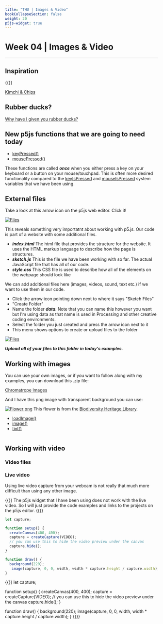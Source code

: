 ```yaml
---
title: "THU | Images & Video"
bookCollapseSection: false
weight: 20
p5js-widget: true
---
```


# Week 04 | Images & Video

---

## Inspiration

{{<youtube d8Op4cTZChs>}}

[Kimchi & Chips](https://www.kimchiandchips.com/)

## Rubber ducks?

[Why have I given you rubber ducks?](https://rubberduckdebugging.com/)

## New p5js functions that we are going to need today

- [keyPressed()](https://p5js.org/reference/#/p5/keyPressed)
- [mousePressed()](https://p5js.org/reference/#/p5/mousePressed)

These functions are called ***once*** when you either press a key on your keyboard or a button on your mouse/touchpad. This is often more desired functionality compared to the [keyIsPressed](https://p5js.org/reference/#/p5/keyIsPressed) and [mouseIsPressed](https://p5js.org/reference/#/p5/mouseIsPressed) system variables that we have been using.

## External files

Take a look at this arrow icon on the p5js web editor. Click it!

[![Files](../img/p5js_files.png)](../img/p5js_files.png)

This reveals something very importatnt about working with p5.js. Our code is part of a website with some additional files.

- ***index.html*** The html file that provides the structure for the website. It uses the HTML markup language to describe how the page is structures.
- ***sketch.js*** This is the file we have been working with so far. The actual JavaScript file that has all of our code.
- ***style.css*** This CSS file is used to describe how all of the elements on the webpage should look like

We can add additional files here (images, videos, sound, text etc.) if we want to use them in our code. 

- Click the arrow icon pointing down next to where it says "Sketch Files"
- "Create Folder"
- Name the folder ***data***. Note that you can name this however you want but I'm using data as that name is used in Processing and other creative coding environments.
- Select the folder you just created and press the arrow icon next to it
- This menu shows options to create or upload files to the folder

[![Files](../img/p5js-data-folder.png)](../img/p5js-data-folder.png)

***Upload all of your files to this folder in today's examples.***

## Working with images

You can use your own images, or if you want to follow along with my examples, you can download this .zip file:

[Chromatrope Images](/images/examples/chromatrope.zip)

And I have this png image with transparent background you can use:

[![Flower png](/images/examples/flower.png)](/images/examples/flower.png)
This flower is from the [Biodiversity Heritage Library](https://www.flickr.com/photos/biodivlibrary/31302218865/).

- [loadImage()](https://p5js.org/reference/#/p5/loadImage)
- [image()](https://p5js.org/reference/#/p5/image)
- [tint()](https://p5js.org/reference/#/p5/tint)

```js

```

## Working with video

### Video files

### Live video

Using live video capture from your webcam is not really that much more difficult than using any other image.

{{<hint warning>}}
The p5js widget that I have been using does not work with the live video. So I will just provide the code examples and links to the projects on the p5js editor.
{{</hint>}}

```js
let capture;

function setup() {
  createCanvas(400, 400);
  capture = createCapture(VIDEO);
  // you can use this to hide the video preview under the canvas
  capture.hide();
}

function draw() {
  background(220);
   image(capture, 0, 0, width, width * capture.height / capture.width);
}
```

{{<p5js autoplay=1 width="400" height="400">}}
let capture;

function setup() {
  createCanvas(400, 400);
  capture = createCapture(VIDEO);
  // you can use this to hide the video preview under the canvas
  capture.hide();
}

function draw() {
  background(220);
   image(capture, 0, 0, width, width * capture.height / capture.width);
}
{{</p5js >}}